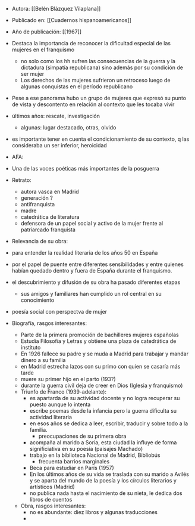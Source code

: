 - Autora: [[Belén Blázquez Vilaplana]]
- Publicado en: [[Cuadernos hispanoamericanos]] 
- Año de publicación: [[1967]]

- Destaca la importancia de reconocer la dificultad especial de las mujeres en el franquismo
	- no solo como los hh sufren las consecuencias de la guerra y la dictadura (simpatía republicana) sino además por su condición de ser mujer
	- Los derechos de las mujeres sufrieron un retroceso luego de algunas conquistas en el período republicano
- Pese a ese panorama hubo un grupo de mujeres que expresó su punto de vista y descontento en relación al contexto que les tocaba vivir
- últimos años: rescate, investigación
	- algunas: lugar destacado, otras, olvido
- es importante tener en cuenta el condicionamiento de su contexto, q las consideraba un ser inferior, heroicidad

- AFA:
- Una de las voces poéticas más importantes de la posguerra
- Retrato:
	- autora vasca en Madrid
	- generación ?
	- antifranquista
	- madre
	- catedrática de literatura
	- defensora de un papel social y activo de la mujer frente al patriarcado franquista
- Relevancia de su obra:
- para entender la realidad literaria de los años 50 en España
- por el papel de puente entre diferentes sensibilidades y entre quienes habían quedado dentro y fuera de España durante el franquismo.
- el descubrimiento y difusión de su obra ha pasado diferentes etapas
	- sus amigos y familiares han cumplido un rol central en su conocimiento
- poesía social con perspectva de mujer
- Biografía, rasgos interesantes:
	- Parte de la primera promoción de bachilleres mujeres españolas
	- Estudia Filosofía y Letras y obtiene una plaza de catedrática de instituto
	- En 1926 fallece su padre y se muda a Madrid para trabajar y mandar dinero a su familia
	- en Madrid estrecha lazos con su primo con quien se casaría más tarde
	- muere su primer hijo en el parto (193?)
	- durante la guerra civil deja de creer en Dios (Iglesia y franquismo)
	- Triunfo de Franco (1939-adelante):
		- es apartarda de su actividad docente y no logra recuperar su puesto aunque lo intenta
		- escribe poemas desde la infancia pero la guerra dificulta su actividad literaria
		- en esos años se dedica a leer, escribir, traducir y sobre todo a la familia.
			- preocupaciones de su primera obra
		- acompaña al marido a Soria, esta ciudad la influye de forma significiativa en su poesía (paisajes Machado)
		- trabajo en la biblioteca Nacional de Madrid, Bibliobús
			- frecuenta barrios marginales
		- Beca para estudiar en París (1957)
		- En los últimos años de su vida se traslada con su marido a Avilés y se aparta del mundo de la poesía y los círculos literarios y artísticos (Madrid)
		- no publica nada hasta el nacimiento de su nieta, le dedica dos libros de cuentos
	- Obra, rasgos interesantes:
		- no es abundante: diez libros y algunas traducciones
		- 